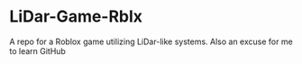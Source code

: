 # LiDar-Game-Rblx
A repo for a Roblox game utilizing LiDar-like systems.
Also an excuse for me to learn GitHub
